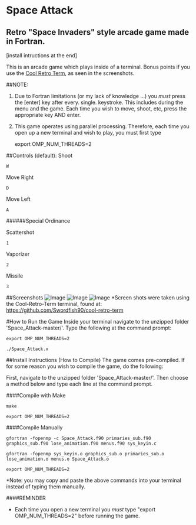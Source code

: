 Space Attack
======================
Retro "Space Invaders" style arcade game made in Fortran.
-----------------------------------------------------------------------------------

[install intructions at the end]

This is an arcade game which plays inside of a terminal.  Bonus points if you use the [Cool Retro Term](https://github.com/Swordfish90/cool-retro-term), as seen in the screenshots.

##NOTE:
1) Due to Fortran limitations (or my lack of knowledge ...) you *must* press the [enter] key after every. single. keystroke.  This includes during the menu and the game.  Each time you wish to move, shoot, etc, press the appropriate key AND enter.

2) This game operates using parallel processing.  Therefore, each time you open up a new terminal and wish to play, you must first type

    export OMP_NUM_THREADS=2

##Controls (default):
Shoot

    W

Move Right

    D

Move Left

    A

######Special Ordinance
  
Scattershot

    1

Vaporizer

    2

Missile

    3


##Screenshots
![Image](<http://i.imgur.com/qNdxfxM.png>)
![Image](<http://i.imgur.com/a8E6ww0.png>)
![Image](<http://i.imgur.com/x0Sbp4n.png>)
*Screen shots were taken using the Cool-Retro-Term terminal, found at: https://github.com/Swordfish90/cool-retro-term

#How to Run the Game
Inside your terminal navigate to the unzipped folder 'Space_Attack-master/'.  Type the following at the command prompt:

    export OMP_NUM_THREADS=2
    
    ./Space_Attack.x

##Install Instructions (How to Compile)
The game comes pre-compiled.  If for some reason you wish to compile the game, do the following:

First, navigate to the unzipped folder 'Space_Attack-master/'.  Then choose a method below and type each line at the command prompt.

####Compile with Make

    make
  
    export OMP_NUM_THREADS=2

####Compile Manually
  
    gfortran -fopenmp -c Space_Attack.f90 primaries_sub.f90 graphics_sub.f90 lose_animation.f90 menus.f90 sys_keyin.c
  
    gfortran -fopenmp sys_keyin.o graphics_sub.o primaries_sub.o lose_animation.o menus.o Space_Attack.o
  
    export OMP_NUM_THREADS=2

*Note: you may copy and paste the above commands into your terminal instead of typing them manually.

####REMINDER
- Each time you open a new terminal you *must* type "export OMP_NUM_THREADS=2" before running the game. 
